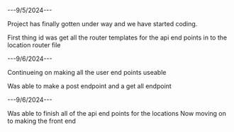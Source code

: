 ---9/5/2024---

Project has finally gotten under way and we have started coding.

First thing id was get all the router templates for the api end points in to the location router file

---9/6/2024---

Continueing on making all the user end points useable

Was able to make a post endpoint and a get all endpoint

---9/6/2024---

Was able to finish all of the api end points for the locations
Now moving on to making the front end
